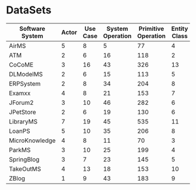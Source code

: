 # DataSets

| Software System | Actor | Use Case | System Operation | Primitive Operation | Entity Class | Association | INV  |
| --------------- | ----- | -------- | ---------------- | ------------------- | ------------ | ----------- | ---- |
| AirMS           | 5     | 8        | 5                | 77                  | 4            | 5           | 0    |
| ATM             | 2     | 6        | 16               | 118                 | 2            | 2           | 3    |
| CoCoME          | 3     | 16       | 43               | 326                 | 13           | 20          | 10   |
| DLModelMS       | 2     | 6        | 15               | 113                 | 5            | 6           | 4    |
| ERPSystem       | 2     | 8        | 34               | 204                 | 8            | 7           | 5    |
| Examxx          | 4     | 8        | 21               | 153                 | 7            | 9           | 3    |
| JForum2         | 3     | 10       | 46               | 282                 | 6            | 6           | 0    |
| JPetStore       | 2     | 6        | 19               | 130                 | 6            | 5           | 2    |
| LibraryMS       | 7     | 19       | 45               | 535                 | 11           | 17          | 25   |
| LoanPS          | 5     | 10       | 35               | 206                 | 8            | 8           | 12   |
| MicroKnowledge  | 4     | 8        | 11               | 70                  | 3            | 7           | 0    |
| ParkMS          | 3     | 10       | 25               | 199                 | 4            | 6           | 8    |
| SpringBlog      | 3     | 7        | 23               | 145                 | 5            | 6           | 0    |
| TakeOutMS       | 4     | 13       | 18               | 153                 | 10           | 15          | 0    |
| ZBlog           | 1     | 9        | 43               | 183                 | 9            | 12          | 0    |